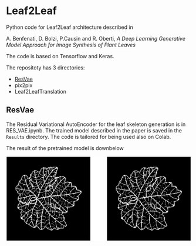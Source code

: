 # Leaf2Leaf

Python code for Leaf2Leaf architecture described in 

A. Benfenati, D. Bolzi, P.Causin and R. Oberti, *A Deep Learning Generative Model Approach for Image Synthesis of Plant Leaves*

The code is based on Tensorflow and Keras.

The repositoty has 3 directories:

- [ResVae](https://github.com/AleBenfe/Leaf2Leaf#resvae)
- pix2pix
- Leaf2LeafTranslation

## ResVae

The Residual Variational AutoEncoder for the leaf skeleton generation is in RES_VAE.ipynb. The trained model described in the paper is saved in the `Results` directory. The code is tailored for being used also on Colab.

The result of the pretrained model is downbelow

![Image](https://github.com/AleBenfe/Leaf2Leaf/blob/main/ex_ResVae.png "Example of ResVAE")
